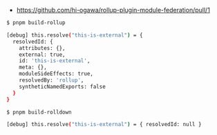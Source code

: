 - https://github.com/hi-ogawa/rollup-plugin-module-federation/pull/1

```sh
$ pnpm build-rollup

[debug] this.resolve("this-is-external") = {
  resolvedId: {
    attributes: {},
    external: true,
    id: 'this-is-external',
    meta: {},
    moduleSideEffects: true,
    resolvedBy: 'rollup',
    syntheticNamedExports: false
  }
}
```

```sh
$ pnpm build-rolldown

[debug] this.resolve("this-is-external") = { resolvedId: null }
```
